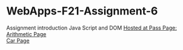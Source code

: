 # WebApps-F21-Assignment-6
Assignment introduction Java Script and DOM
[Hosted at Pass Page: ](https://44-563-webapps-f21.github.io/webapps-f21-assignment-6-S545395/pass.html)<br>
[Arithmetic Page](https://44-563-webapps-f21.github.io/webapps-f21-assignment-6-S545395/arithmetic.html)<br>
[Car Page](https://44-563-webapps-f21.github.io/webapps-f21-assignment-6-S545395/car.html)